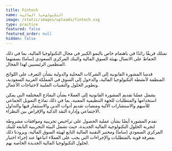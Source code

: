 ```yaml
---
title: Fintech
name: التكنولوجيا المالية
image: /static/images/uploads/fintech.svg
type: practice
featured: false
featured_order: null
hidden: false
---
```

نمتلك فريقًا رائدًا في باهتمام خاص بالنمو الكبير في مجال التكنولوجيا المالية، بما في ذلك الحفاظ على الاتصال بهيئة السوق المالية والبنك المركزي السعودي (ساما) بصفتهما المنظمين الرئيسيين لهذا المجال.

قدمنا المشورة القانونية إلى الشركات المحلية والدولية بشأن التعرف على اللوائح المنظمة لأنشطة التكنولوجيا المالية، والدخول إلى السوق في المملكة العربية السعودية، وتطوير الحلول والتقنيات الملبية لاحتياجات الأعمال.

يشمل عملنا تقديم المشورة القانونية إلى العملاء بشأن النماذج المختلفة التي يمكن استخدامها والمتطلبات للجهة التنظيمية المعنية، بما في ذلك نماذج التمويل الجماعي للأسهم والاستشارات الآلية ومنصات تقديم أدوات الدين والاستثمار فيها والتداول الاجتماعي وإدارة النقد الذكية والإقراض بين النظراء.

نقدم المشورة أيضًا بشأن عملية الحصول على تراخيص تجريبية وموافقات مشروطة لتجربة الحلول التكنولوجية المالية الجديدة، حيث تشمل البيئة التجريبية التابعة للبنك المركزي السعودي (ساما) ومختبر التقنية المالية التابع لهيئة السوق المالية، ويزودنا ذلك بمعرفة قوية بالمتطلبات والإجراءات التي يجب على العملاء اتباعها عند إجراء اختبار لحلول التكنولوجيا المالية الجديدة الخاصة بهم.
